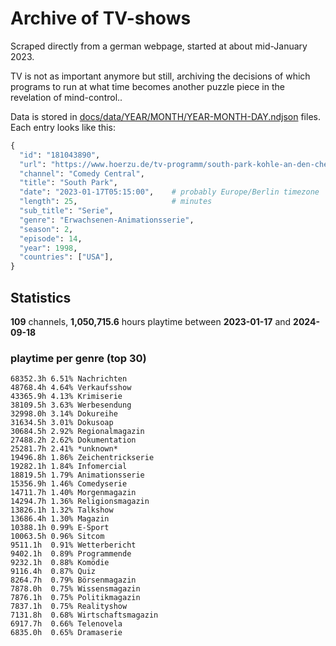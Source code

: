 # Archive of TV-shows

Scraped directly from a german webpage, started at about mid-January 2023.

TV is not as important anymore but still, archiving the decisions of which programs to run at what time
becomes another puzzle piece in the revelation of mind-control.. 

Data is stored in [docs/data/YEAR/MONTH/YEAR-MONTH-DAY.ndjson](docs/data/) files. 
Each entry looks like this:

```python
{
  "id": "181043890", 
  "url": "https://www.hoerzu.de/tv-programm/south-park-kohle-an-den-chefkoch/bid_181043890/", 
  "channel": "Comedy Central", 
  "title": "South Park", 
  "date": "2023-01-17T05:15:00",    # probably Europe/Berlin timezone 
  "length": 25,                     # minutes 
  "sub_title": "Serie", 
  "genre": "Erwachsenen-Animationsserie", 
  "season": 2, 
  "episode": 14, 
  "year": 1998, 
  "countries": ["USA"],
}
```

## Statistics

**109** channels, **1,050,715.6** hours playtime between **2023-01-17** and **2024-09-18**


### playtime per genre (top 30)

    68352.3h 6.51% Nachrichten
    48768.4h 4.64% Verkaufsshow
    43365.9h 4.13% Krimiserie
    38109.5h 3.63% Werbesendung
    32998.0h 3.14% Dokureihe
    31634.5h 3.01% Dokusoap
    30684.5h 2.92% Regionalmagazin
    27488.2h 2.62% Dokumentation
    25281.7h 2.41% *unknown*
    19496.8h 1.86% Zeichentrickserie
    19282.1h 1.84% Infomercial
    18819.5h 1.79% Animationsserie
    15356.9h 1.46% Comedyserie
    14711.7h 1.40% Morgenmagazin
    14294.7h 1.36% Religionsmagazin
    13826.1h 1.32% Talkshow
    13686.4h 1.30% Magazin
    10388.1h 0.99% E-Sport
    10063.5h 0.96% Sitcom
    9511.1h  0.91% Wetterbericht
    9402.1h  0.89% Programmende
    9232.1h  0.88% Komödie
    9116.4h  0.87% Quiz
    8264.7h  0.79% Börsenmagazin
    7878.0h  0.75% Wissensmagazin
    7876.1h  0.75% Politikmagazin
    7837.1h  0.75% Realityshow
    7131.8h  0.68% Wirtschaftsmagazin
    6917.7h  0.66% Telenovela
    6835.0h  0.65% Dramaserie
